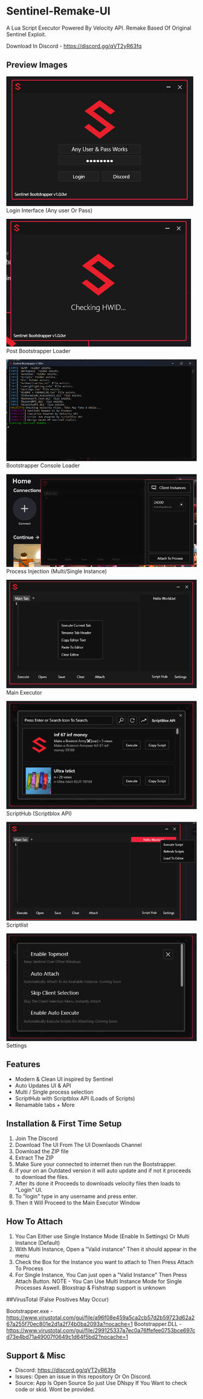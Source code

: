 # Sentinel-Remake-UI
A Lua Script Executor Powered By Velocity API. Remake Based Of Original Sentinel Exploit.

Download In Discord - https://discord.gg/qVT2yR63fq

## Preview Images

![login ui](https://github.com/RobloxExploitDev/SentinelRemakeResrouces/blob/main/Images/Login.png?raw=true)
Login Interface (Any user Or Pass)

![PB Loader](https://github.com/RobloxExploitDev/SentinelRemakeResrouces/blob/main/Images/Loader.png?raw=true)
Post Bootstrapper Loader

![Bootstrapper](https://github.com/RobloxExploitDev/SentinelRemakeResrouces/blob/main/Images/Bootstrapper.png?raw=true)
Bootstrapper Console Loader

![MS Attach](https://github.com/RobloxExploitDev/SentinelRemakeResrouces/blob/main/Images/Attach.png?raw=true)
Process Injection (Multi/Single Instance)

![Executor](https://github.com/RobloxExploitDev/SentinelRemakeResrouces/blob/main/Images/MainExec.png?raw=true)
Main Executor

![Scripthub](https://github.com/RobloxExploitDev/SentinelRemakeResrouces/blob/main/Images/ScriptHub.png?raw=true)
ScriptHub (Scriptblox API)

![Scriptlist](https://github.com/RobloxExploitDev/SentinelRemakeResrouces/blob/main/Images/ScriptListShow.png?raw=true)
Scriptlist

![Settings](https://github.com/RobloxExploitDev/SentinelRemakeResrouces/blob/main/Images/Settings.png?raw=true)
Settings


## Features

- Modern & Clean UI inspired by Sentinel
- Auto Updates UI & API
- Multi / Single process selection 
- ScriptHub with Scriptblox API (Loads of Scripts)
- Renamable tabs + More


## Installation & First Time Setup

1. Join The Discord
2. Download The UI From The UI Downlaods Channel
3. Download the ZIP file 
4. Extract The ZIP
5. Make Sure your connected to internet then run the Bootstrapper. 
6. if your on an Outdated version it will auto update and if not it proceeds to download the files. 
7. After its done it Proceeds to downloads velocity files then loads to "Login" UI. 
8. To "login" type in any username and press enter. 
9. Then it Will Proceed to the Main Executor Window

## How To Attach

1. You Can Either use Single Instance Mode (Enable In Settings) Or Multi Instance (Default)
2. With Multi Instance, Open a "Valid instance" Then it should appear in the menu
3. Check the Box for the Instance you want to attach to Then Press Attach To Process
4. For Single Instance, You Can just open a "Valid Instance" Then Press Attach Button.
NOTE - You Can Use Multi Instance Mode for Single Processes Aswell. Bloxstrap & Fishstrap support is unknown

##VirusTotal (False Positives May Occur)

Bootstrapper.exe - https://www.virustotal.com/gui/file/a96f08e459a5ca2cb57d2b59723d62a267a255f70ec801e2d1a2f74b0ba2093a?nocache=1
Bootstrapper.DLL - https://www.virustotal.com/gui/file/299125337a7ec0a76ffefee0753bce697cd73e4bd71a49007f0649c1d64f5bd2?nocache=1

## Support & Misc

- Discord: https://discord.gg/qVT2yR63fq
- Issues: Open an issue in this repository Or On Discord.
- Source: App Is Open Source So just Use DNspy If You Want to check code or skid. Wont be provided.
